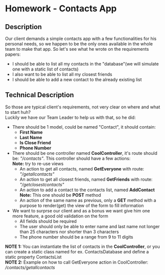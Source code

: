 # Homework - Contacts App

## Description
Our client demands a simple contacts app with a few functionalities for his personal needs, so we happen to be the only ones available in the whole team to make that app. So let's see what he wrote on the requirements papers:  
* I should be able to list all my contacts in the "database"(we will simulate one with a static list of contacts)
* I also want to be able to list all my closest friends
* I should be able to add a new contact to the already existing list

## Technical Description
So those are typical client's requirements, not very clear on where and what to start huh?  
Luckily we have our Team Leader to help us with that, so he did:
* There should be 1 model, could be named "Contact", it should contain:  
    - **First Name**
    - **Last Name**
    - **Is Close Friend**
    - **Phone Number**
* There should be one controller named **CoolController**, it's route should be: *"/contacts"*. This controller should have a few actions:  
**Note:** try to re-use views
    - An action to get all contacts, named **GetEveryone** with route:  *"/getallcontacts"*
    - An action to get all closest friends, named **GetFriends** with route: *"/getclosestcontacts"*
    - An action to add a contact to the contacts list, named **AddContact**  
    **Note:** This one should be **POST** method
    - An action of the same name as previous, only a **GET** method with a purpose to render(get) the view of the form to fill information  
* We want to surprse our client and as a bonus we want give him one more feature, a good old validation on the form
    - All fields should be required
    - The user should only be able to enter name and last name not longer than 25 characters nor shorter than 3 characters
    - The phone number should be a range from 9 to 11 digits

**NOTE 1:** You can instantiate the list of contacts in the **CoolController**, or you can create a static class named for ex. ContactsDatabase and define a static property ContactsList  
**NOTE 2:** Example on how to call GetEveryone action in CoolController: */contacts/getallcontacts*